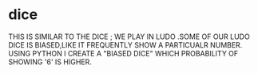 # dice
THIS IS SIMILAR TO THE DICE ; WE PLAY IN LUDO .SOME OF OUR LUDO DICE IS BIASED,LIKE IT FREQUENTLY SHOW A PARTICUALR NUMBER.
USING PYTHON I CREATE A "BIASED DICE" WHICH PROBABILITY OF SHOWING '6' IS HIGHER. 
